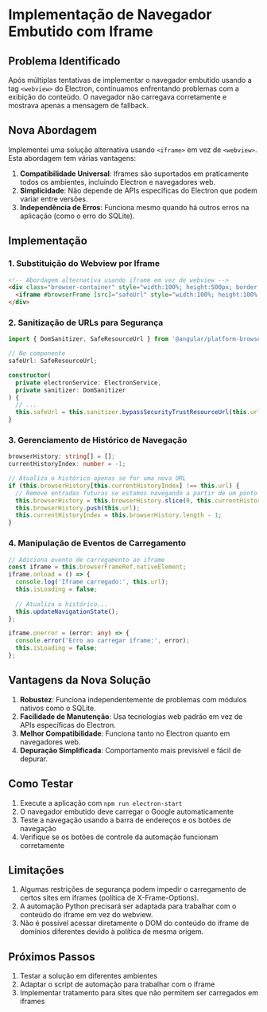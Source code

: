 # Implementação de Navegador Embutido com Iframe

## Problema Identificado

Após múltiplas tentativas de implementar o navegador embutido usando a tag `<webview>` do Electron, continuamos enfrentando problemas com a exibição do conteúdo. O navegador não carregava corretamente e mostrava apenas a mensagem de fallback.

## Nova Abordagem

Implementei uma solução alternativa usando `<iframe>` em vez de `<webview>`. Esta abordagem tem várias vantagens:

1. **Compatibilidade Universal**: Iframes são suportados em praticamente todos os ambientes, incluindo Electron e navegadores web.
2. **Simplicidade**: Não depende de APIs específicas do Electron que podem variar entre versões.
3. **Independência de Erros**: Funciona mesmo quando há outros erros na aplicação (como o erro do SQLite).

## Implementação

### 1. Substituição do Webview por Iframe

```html
<!-- Abordagem alternativa usando iframe em vez de webview -->
<div class="browser-container" style="width:100%; height:500px; border:1px solid #ccc; overflow:hidden;">
  <iframe #browserFrame [src]="safeUrl" style="width:100%; height:100%; border:none;"></iframe>
</div>
```

### 2. Sanitização de URLs para Segurança

```typescript
import { DomSanitizer, SafeResourceUrl } from '@angular/platform-browser';

// No componente
safeUrl: SafeResourceUrl;

constructor(
  private electronService: ElectronService,
  private sanitizer: DomSanitizer
) {
  // ...
  this.safeUrl = this.sanitizer.bypassSecurityTrustResourceUrl(this.url);
}
```

### 3. Gerenciamento de Histórico de Navegação

```typescript
browserHistory: string[] = [];
currentHistoryIndex: number = -1;

// Atualiza o histórico apenas se for uma nova URL
if (this.browserHistory[this.currentHistoryIndex] !== this.url) {
  // Remove entradas futuras se estamos navegando a partir de um ponto no histórico
  this.browserHistory = this.browserHistory.slice(0, this.currentHistoryIndex + 1);
  this.browserHistory.push(this.url);
  this.currentHistoryIndex = this.browserHistory.length - 1;
}
```

### 4. Manipulação de Eventos de Carregamento

```typescript
// Adiciona evento de carregamento ao iframe
const iframe = this.browserFrameRef.nativeElement;
iframe.onload = () => {
  console.log('Iframe carregado:', this.url);
  this.isLoading = false;
  
  // Atualiza o histórico...
  this.updateNavigationState();
};

iframe.onerror = (error: any) => {
  console.error('Erro ao carregar iframe:', error);
  this.isLoading = false;
};
```

## Vantagens da Nova Solução

1. **Robustez**: Funciona independentemente de problemas com módulos nativos como o SQLite.
2. **Facilidade de Manutenção**: Usa tecnologias web padrão em vez de APIs específicas do Electron.
3. **Melhor Compatibilidade**: Funciona tanto no Electron quanto em navegadores web.
4. **Depuração Simplificada**: Comportamento mais previsível e fácil de depurar.

## Como Testar

1. Execute a aplicação com `npm run electron-start`
2. O navegador embutido deve carregar o Google automaticamente
3. Teste a navegação usando a barra de endereços e os botões de navegação
4. Verifique se os botões de controle da automação funcionam corretamente

## Limitações

1. Algumas restrições de segurança podem impedir o carregamento de certos sites em iframes (política de X-Frame-Options).
2. A automação Python precisará ser adaptada para trabalhar com o conteúdo do iframe em vez do webview.
3. Não é possível acessar diretamente o DOM do conteúdo do iframe de domínios diferentes devido à política de mesma origem.

## Próximos Passos

1. Testar a solução em diferentes ambientes
2. Adaptar o script de automação para trabalhar com o iframe
3. Implementar tratamento para sites que não permitem ser carregados em iframes
